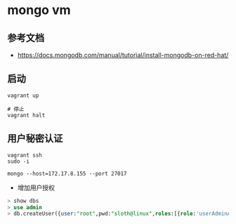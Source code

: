 # mongo vm

## 参考文档

- <https://docs.mongodb.com/manual/tutorial/install-mongodb-on-red-hat/>

## 启动

```shell
vagrant up

# 停止
vagrant halt
```

## 用户秘密认证

```shell
vagrant ssh
sudo -i

mongo --host=172.17.8.155 --port 27017
```

- 增加用户授权

```sql
> show dbs
> use admin
> db.createUser({user:"root",pwd:"sloth@linux",roles:[{role:'userAdminAnyDatabase',db:'admin'}]})
```
